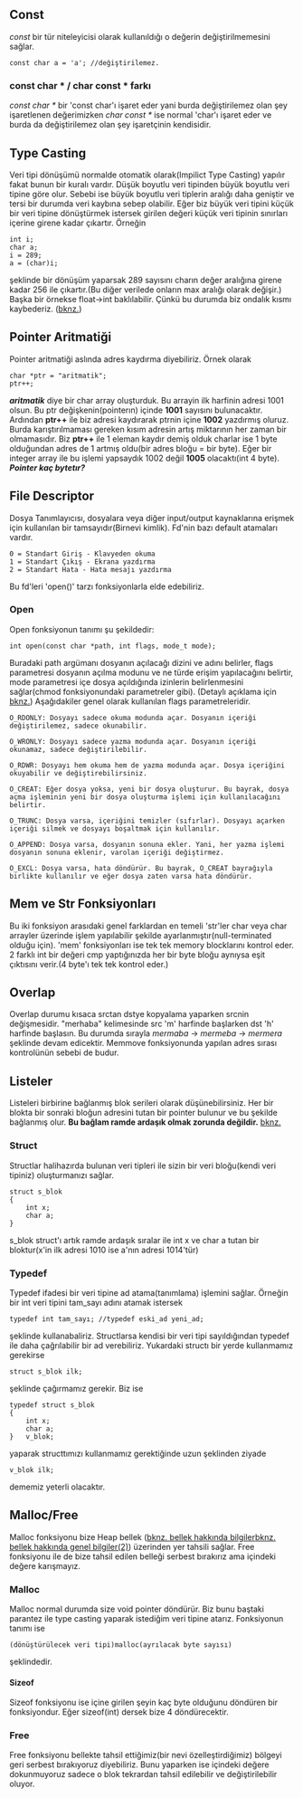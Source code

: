 ## **Const**
*const* bir tür niteleyicisi olarak kullanıldığı o değerin değiştirilmemesini sağlar.

    const char a = 'a'; //değiştirilemez.
### **const char * / char const * farkı**
*const char \** bir 'const char'ı işaret eder yani burda değiştirilemez olan şey işaretlenen değerimizken *char const \** ise normal 'char'ı işaret eder ve burda da değiştirilemez olan şey işaretçinin kendisidir.

## **Type Casting**
Veri tipi dönüşümü normalde otomatik olarak(Impilict Type Casting) yapılır fakat bunun bir kuralı vardır. Düşük boyutlu veri tipinden büyük boyutlu veri tipine göre olur. Sebebi ise büyük boyutlu veri tiplerin aralığı daha geniştir ve tersi bir durumda veri kaybına sebep olabilir.
Eğer biz büyük veri tipini küçük bir veri tipine dönüştürmek istersek girilen değeri küçük veri tipinin sınırları içerine girene kadar çıkartır. Örneğin

	int	i;
	char a;
	i = 289;
	a = (char)i;
şeklinde bir dönüşüm yaparsak 289 sayısını charın değer aralığına girene kadar 256 ile çıkartır.(Bu diğer verilede onların max aralığı olarak değişir.)
Başka bir örnekse float->int baklılabilir. Çünkü bu durumda biz ondalık kısmı kaybederiz.
([bknz.](https://www.geeksforgeeks.org/type-conversion-c/)) 

## **Pointer Aritmatiği**
Pointer aritmatiği aslında adres kaydırma diyebiliriz. Örnek olarak 

    char *ptr = "aritmatik";
    ptr++;
***aritmatik*** diye bir char array oluşturduk. Bu arrayin ilk harfinin adresi 1001 olsun. Bu ptr değişkenin(pointerın) içinde **1001** sayısını bulunacaktır. Ardından **ptr++** ile biz adresi kaydırarak ptrnin içine **1002** yazdırmış oluruz.
Burda karıştırılmaması gereken kısım adresin artış miktarının her zaman bir olmamasıdır. Biz **ptr++** ile 1 eleman kaydır demiş olduk charlar ise 1 byte olduğundan adres de 1 artmış oldu(bir adres bloğu = bir byte). Eğer bir integer array ile bu işlemi yapsaydık 1002 değil **1005** olacaktı(int 4 byte).
***Pointer kaç bytetır?***
## **File Descriptor**
Dosya Tanımlayıcısı, dosyalara veya diğer input/output kaynaklarına erişmek için kullanılan bir tamsayıdır(Birnevi kimlik). Fd'nin bazı default atamaları vardır.
	
	0 = Standart Giriş - Klavyeden okuma
	1 = Standart Çıkış - Ekrana yazdırma
	2 = Standart Hata - Hata mesajı yazdırma
Bu fd'leri 'open()' tarzı fonksiyonlarla elde edebiliriz.
### **Open**
Open fonksiyonun tanımı şu şekildedir:

	int open(const char *path, int flags, mode_t mode);
Buradaki path argümanı dosyanın açılacağı dizini ve adını belirler, flags parametresi dosyanın açılma modunu ve ne türde erişim yapılacağını belirtir, mode parametresi içe dosya açıldığında izinlerin belirlenmesini sağlar(chmod fonksiyonundaki parametreler gibi). (Detaylı açıklama için [bknz.](https://www.codequoi.com/en/handling-a-file-by-its-descriptor-in-c/#opening_or_creating_a_file_in_c)) Aşağıdakiler genel olarak kullanılan flags parametreleridir.

    O_RDONLY: Dosyayı sadece okuma modunda açar. Dosyanın içeriği değiştirilemez, sadece okunabilir.

    O_WRONLY: Dosyayı sadece yazma modunda açar. Dosyanın içeriği okunamaz, sadece değiştirilebilir.

    O_RDWR: Dosyayı hem okuma hem de yazma modunda açar. Dosya içeriğini okuyabilir ve değiştirebilirsiniz.

    O_CREAT: Eğer dosya yoksa, yeni bir dosya oluşturur. Bu bayrak, dosya açma işleminin yeni bir dosya oluşturma işlemi için kullanılacağını belirtir.

    O_TRUNC: Dosya varsa, içeriğini temizler (sıfırlar). Dosyayı açarken içeriği silmek ve dosyayı boşaltmak için kullanılır.

    O_APPEND: Dosya varsa, dosyanın sonuna ekler. Yani, her yazma işlemi dosyanın sonuna eklenir, varolan içeriği değiştirmez.

    O_EXCL: Dosya varsa, hata döndürür. Bu bayrak, O_CREAT bayrağıyla birlikte kullanılır ve eğer dosya zaten varsa hata döndürür.

## **Mem ve Str Fonksiyonları**
Bu iki fonksiyon arasıdaki genel farklardan en temeli 'str'ler char veya char arrayler üzerinde işlem yapılabilir şekilde ayarlanmıştır(null-terminated olduğu için). 'mem' fonksiyonları ise tek tek memory blocklarını kontrol eder. 2 farklı int bir değeri cmp yaptığınızda her bir byte bloğu aynıysa eşit çıktısını verir.(4 byte'ı tek tek kontrol eder.)

## **Overlap**
Overlap durumu kısaca srctan dstye kopyalama yaparken srcnin değişmesidir. "merhaba" kelimesinde src 'm' harfinde başlarken dst 'h' harfinde başlasın. Bu durumda sırayla *mermaba* -> *mermeba* -> *mermera* şeklinde devam edicektir. Memmove fonksiyonunda yapılan adres sırası kontrolünün sebebi de budur.

## **Listeler**
Listeleri birbirine bağlanmış blok serileri olarak düşünebilirsiniz. Her bir blokta bir sonraki bloğun adresini tutan bir pointer bulunur ve bu şekilde bağlanmış olur. **Bu bağlam ramde ardaşık olmak zorunda değildir.** 
[bknz.](https://www.youtube.com/playlist?list=PLh9ECzBB8tJN9bckI6FbWB03HkmogKrFT)
### **Struct**
Structlar halihazırda bulunan veri tipleri ile sizin bir veri bloğu(kendi veri tipiniz) oluşturmanızı sağlar.

	struct s_blok
	{
		int	x;
		char a;
	}
s_blok struct'ı artık ramde ardaşık sıralar ile int x ve char a tutan bir bloktur(x'in ilk adresi 1010 ise a'nın adresi 1014'tür)
### **Typedef**
Typedef ifadesi bir veri tipine ad atama(tanımlama) işlemini sağlar. Örneğin bir int veri tipini tam_sayı adını atamak istersek

	typedef int tam_sayı; //typedef eski_ad yeni_ad;
şeklinde kullanabaliriz. Structlarsa kendisi bir veri tipi sayıldığından typedef ile daha çağrılabilir bir ad verebiliriz.
Yukardaki structı bir yerde kullanmamız gerekirse

	struct s_blok ilk;
şeklinde çağırmamız gerekir. Biz ise

	typedef struct s_blok
	{
		int	x;
		char a;
	}	v_blok;
yaparak structtımızı kullanmamız gerektiğinde uzun şeklinden ziyade

	v_blok ilk;
dememiz yeterli olacaktır.

## **Malloc/Free**
Malloc fonksiyonu bize Heap bellek ([bknz. bellek hakkında bilgiler](https://medium.com/@memrekaraaslan/nedir-bu-memory-stack-heap-memory-leak-memory-management-c3c14d1c3e6e)[bknz. bellek 
hakkında genel bilgiler(2)](https://www.geeksforgeeks.org/memory-layout-of-c-program/)) üzerinden yer tahsili sağlar. Free fonksiyonu ile de bize tahsil edilen belleği serbest bırakırız ama içindeki değere karışmayız.
### **Malloc**
Malloc normal durumda size void pointer döndürür. Biz bunu baştaki parantez ile type casting yaparak istediğim veri tipine atarız. Fonksiyonun tanımı ise

	(dönüştürülecek veri tipi)malloc(ayrılacak byte sayısı)
şeklindedir.
#### **Sizeof**
Sizeof fonksiyonu ise içine girilen şeyin kaç byte olduğunu döndüren bir fonksiyondur.
Eğer sizeof(int) dersek bize 4 döndürecektir.
### **Free**
Free fonksiyonu bellekte tahsil ettiğimiz(bir nevi özelleştirdiğimiz) bölgeyi geri serbest bırakıyoruz diyebiliriz. Bunu yaparken ise içindeki değere dokunmuyoruz sadece o blok tekrardan tahsil edilebilir ve değiştirilebilir oluyor.
